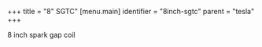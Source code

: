 +++
title = "8\" SGTC"
[menu.main]
identifier = "8inch-sgtc"
parent = "tesla"
+++

8 inch spark gap coil

